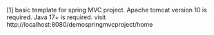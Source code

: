 [1] basic template for spring MVC project. Apache tomcat version 10 is required. Java 17+ is required. visit 
http://localhost:8080/demospringmvcproject/home 
